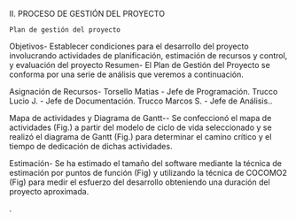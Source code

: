 II.	PROCESO DE GESTIÓN DEL PROYECTO
	
	Plan de gestión del proyecto
Objetivos- Establecer condiciones para el desarrollo del proyecto involucrando  actividades de planificación, estimación de recursos y control, y evaluación del proyecto
Resumen- El Plan de Gestión del Proyecto se conforma por una serie de análisis que veremos a continuación.

Asignación de Recursos- 
	Torsello Matias - Jefe de Programación.
	Trucco Lucio J. - Jefe de Documentación.
	Trucco Marcos S. - Jefe de Análisis..

Mapa de actividades y Diagrama de Gantt--
	Se confeccionó el mapa de actividades (Fig.) a partir del modelo de ciclo de vida seleccionado y se realizó el diagrama de Gantt (Fig.) para determinar el camino crítico y el tiempo de dedicación de dichas actividades.

Estimación-
	Se ha estimado el tamaño del software mediante la técnica de estimación por puntos de función (Fig) y utilizando la técnica de COCOMO2 (Fig) para medir el esfuerzo del desarrollo obteniendo una duración del proyecto aproximada.

.